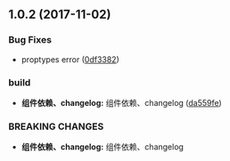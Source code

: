 <a name="1.0.2"></a>
## 1.0.2 (2017-11-02)


### Bug Fixes

* proptypes error ([0df3382](https://github.com/tinper-bee/select/commit/0df3382))

### build

* **组件依赖、changelog:** 组件依赖、changelog ([da559fe](https://github.com/tinper-bee/select/commit/da559fe))


### BREAKING CHANGES

* **组件依赖、changelog:** 组件依赖、changelog



